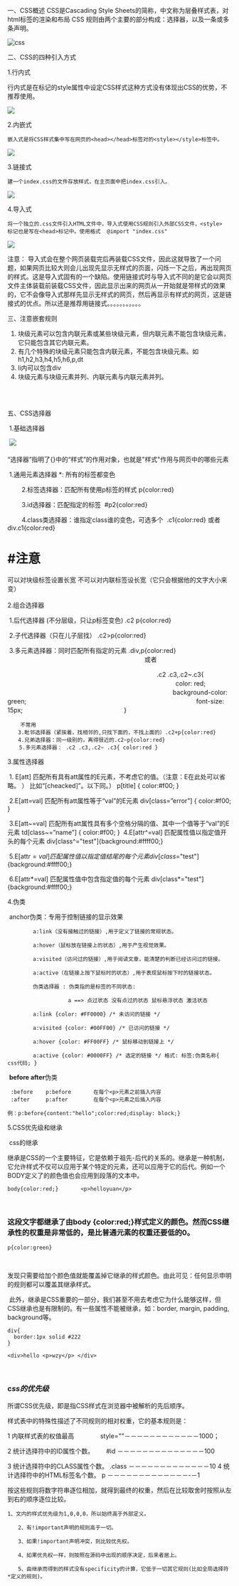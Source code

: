 一、CSS概述
	CSS是Cascading Style Sheets的简称，中文称为层叠样式表，对html标签的渲染和布局
	CSS 规则由两个主要的部分构成：选择器，以及一条或多条声明。

![css](https://images2017.cnblogs.com/blog/1184802/201709/1184802-20170919171511556-1338428350.png)

二、CSS的四种引入方式

1.行内式

行内式是在标记的style属性中设定CSS样式这种方式没有体现出CSS的优势，不推荐使用。

![](https://images2017.cnblogs.com/blog/1184802/201709/1184802-20170919155932712-1113491059.png)

2.内嵌式

	嵌入式是将CSS样式集中写在网页的<head></head>标签对的<style></style>标签中。
![](https://images2017.cnblogs.com/blog/1184802/201709/1184802-20170919160201103-90307597.png)

3.链接式

	建一个index.css的文件存放样式，在主页面中把index.css引入。
![](https://images2017.cnblogs.com/blog/1184802/201709/1184802-20170919160320009-479572808.png)

4.导入式

	将一个独立的.css文件引入HTML文件中，导入式使用CSS规则引入外部CSS文件，<style>
	标记也是写在<head>标记中。使用格式  @import "index.css"
![](https://images2017.cnblogs.com/blog/1184802/201709/1184802-20170919160839275-490397924.png)

注意：
导入式会在整个网页装载完后再装载CSS文件，因此这就导致了一个问题，如果网页比较大则会儿出现先显示无样式的页面，闪烁一下之后，再出现网页的样式。这是导入式固有的一个缺陷。使用链接式时与导入式不同的是它会以网页文件主体装载前装载CSS文件，因此显示出来的网页从一开始就是带样式的效果的，它不会像导入式那样先显示无样式的网页，然后再显示有样式的网页，这是链接式的优点。所以还是推荐用链接式。。。。。。。。。。。



三、注意嵌套规则

1. 块级元素可以包含内联元素或某些块级元素，但内联元素不能包含块级元素，它只能包含其它内联元素。
2. 有几个特殊的块级元素只能包含内联元素，不能包含块级元素。如h1,h2,h3,h4,h5,h6,p,dt
3. li内可以包含div
4. 块级元素与块级元素并列、内联元素与内联元素并列。

​	

​	
五、CSS选择器	

​	1.基础选择器

​		![](https://images2017.cnblogs.com/blog/1184802/201709/1184802-20170919170924868-1362165373.png)
​	
​	
​	“选择器”指明了{}中的“样式”的作用对象，也就是"样式"作用与网页中的哪些元素

​		1.通用元素选择器 *: 所有的标签都变色

　　	2.标签选择器：匹配所有使用p标签的样式 p{color:red}

　　	3.id选择器：匹配指定的标签  #p2{color:red}

　　	4.class类选择器：谁指定class谁的变色，可选多个  .c1{color:red} 或者 div.c1{color:red}

# #注意

可以对块级标签设置长宽
不可以对内联标签设长宽（它只会根据他的文字大小来变）	
​	
​	2.组合选择器

​		1.后代选择器 (不分层级，只让p标签变色) .c2 p{color:red}   

​	 	2.子代选择器（只在儿子层找） .c2>p{color:red}    

​		3.多元素选择器：同时匹配所有指定的元素    .div,p{color:red}   			　　　　　　　　　　　　　　　　　　　　　　或者

　　　　　　　　　　　　　　　　　　　　　　　　.c2 .c3,.c2~.c3{
　　　　　　　　　　　　　　　　　　　　　　　　　　　color: red;
　　　　　　　　　　　　　　　　 　　　　　　　　　　 background-color: green;
　　　　　　　　　　　　　　　　　　　　　　　　　　　font-size: 15px;
　　　　　　　　　　　　　　　　}

```
    不常用    
　　3.毗邻选择器（紧挨着，找相邻的,只找下面的，不找上面的）.c2+p{color:red}
　　4.兄弟选择器：同一级别的，离得很近的.c2~p{color:red}
　  5.多元素选择器： .c2 .c3,.c2~ .c3{ color:red }
```

3.属性选择器

​	1. E[att]          匹配所有具有att属性的E元素，不考虑它的值。（注意：E在此处可以省略。 ）                				比如“[cheacked]”。以下同。）   p[title] { color:#f00; }

​	2.E[att=val]      匹配所有att属性等于“val”的E元素   div[class=”error”] { color:#f00; }

​	3.E[att~=val]     匹配所有att属性具有多个空格分隔的值、其中一个值等于“val”的E元素                td[class~=”name”] { color:#f00; }
​	4.E[attr^=val]    匹配属性值以指定值开头的每个元素     div[class^="test"]{background:#ffff00;}

​	5.E[attr$=val]    匹配属性值以指定值结尾的每个元素    div[class$="test"]{background:#ffff00;}

​	6.E[attr\*=val]    匹配属性值中包含指定值的每个元素    div[class*="test"]{background:#ffff00;}


4.伪类

​	anchor伪类：专用于控制链接的显示效果



```
		a:link（没有接触过的链接）,用于定义了链接的常规状态。

        a:hover（鼠标放在链接上的状态）,用于产生视觉效果。
        
        a:visited（访问过的链接）,用于阅读文章，能清楚的判断已经访问过的链接。
        
        a:active（在链接上按下鼠标时的状态）,用于表现鼠标按下时的链接状态。
        
        伪类选择器 : 伪类指的是标签的不同状态:
        
                   a ==> 点过状态 没有点过的状态 鼠标悬浮状态 激活状态
        
        a:link {color: #FF0000} /* 未访问的链接 */
        
        a:visited {color: #00FF00} /* 已访问的链接 */
        
        a:hover {color: #FF00FF} /* 鼠标移动到链接上 */
        
        a:active {color: #0000FF} /* 选定的链接 */ 格式: 标签:伪类名称{ css代码; }
```

​	**before after**伪类

```
 :before    p:before       在每个<p>元素之前插入内容     
 :after     p:after        在每个<p>元素之后插入内容     

例：p:before{content:"hello";color:red;display: block;}
```

5.CSS优先级和继承

​	css的继承

继承是CSS的一个主要特征，它是依赖于祖先-后代的关系的。继承是一种机制，它允许样式不仅可以应用于某个特定的元素，还可以应用于它的后代。例如一个BODY定义了的颜色值也会应用到段落的文本中。

```
body{color:red;}       <p>helloyuan</p>
```

 

### 这段文字都继承了由body {color:red;}样式定义的颜色。然而CSS继承性的权重是非常低的，是比普通元素的权重还要低的0。

```
p{color:green}
```

 

发现只需要给加个颜色值就能覆盖掉它继承的样式颜色。由此可见：任何显示申明的规则都可以覆盖其继承样式。　

 此外，继承是CSS重要的一部分，我们甚至不用去考虑它为什么能够这样，但CSS继承也是有限制的。有一些属性不能被继承，如：border, margin, padding, background等。

```
div{
  border:1px solid #222
}

<div>hello <p>wzy</p> </div>
```

 

### c*ss的优先级*

所谓CSS优先级，即是指CSS样式在浏览器中被解析的先后顺序。

样式表中的特殊性描述了不同规则的相对权重，它的基本规则是：

1 内联样式表的权值最高               style=""－－－－－－－－－－－－1000；

2 统计选择符中的ID属性个数。       #id －－－－－－－－－－－－－－100

3 统计选择符中的CLASS属性个数。 .class －－－－－－－－－－－－－10
4 统计选择符中的HTML标签名个数。 p －－－－－－－－－－－－－-－1

按这些规则将数字符串逐位相加，就得到最终的权重，然后在比较取舍时按照从左到右的顺序逐位比较。

```
1、文内的样式优先级为1,0,0,0，所以始终高于外部定义。
   
　　2、有!important声明的规则高于一切。

　　3、如果!important声明冲突，则比较优先权。

　　4、如果优先权一样，则按照在源码中出现的顺序决定，后来者居上。

　　5、由继承而得到的样式没有specificity的计算，它低于一切其它规则(比如全局选择符*定义的规则)。
```











